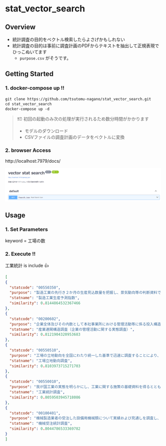 # stat_vector_search

## Overview
- 統計調査の目的をベクトル検索したらよさげかもしれない
- 統計調査の目的は事前に調査計画のPDFからテキストを抽出して正規表現でひっこぬいてます
  - `purpose.csv` がそうです。

## Getting Started
### 1. docker-compose up !!
``` shell
git clone https://github.com/tsutomu-nagano/stat_vector_search.git
cd stat_vector_search
docker-compose up -d
```

>❗⏰ 初回の起動のみ次の処理が実行されるため数分時間がかかります   
> - モデルのダウンロード
> - CSVファイルの調査計画のデータをベクトルに変換


### 2. browser Access
http://localhost:7979/docs/

![Alt text](image.png)

## Usage
### 1. Set Parameters  
 keyword = 工場の数

### 2. Execute !!
  工業統計 is include 👍
  ``` json
[
  {
    "statcode": "00550350",
    "purpose": "製造工業の先行き２か月の生産見込数量を把握し、景気動向等の判断資料である製造工業生産予測指数を作成するための基礎資料を得ることを目的とする。",
    "statname": "製造工業生産予測指数",
    "similarity": 0.8144864532367466
  },
  {
    "statcode": "00200602",
    "purpose": "企業全体及びその内数として本社事業所における管理活動等に係る投入構造を把握し、産業連関表の部門別の投入額推計等の基礎資料を得ることを目的とする。",
    "statname": "産業連関構造調査（企業の管理活動に関する実態調査）",
    "similarity": 0.8121904320953683
  },
  {
    "statcode": "00550510",
    "purpose": "工場の立地動向を全国にわたり統一した基準で迅速に調査することにより、工場立地の実態を把握し、工場立地の適正化及び土地利用の合理化に役立てるための基礎資料を得ることを目的とする。",
    "statname": "工場立地動向調査",
    "similarity": 0.8103973715271703
  },
  {
    "statcode": "00550010",
    "purpose": "我が国工業の実態を明らかにし、工業に関する施策の基礎資料を得るとともに、経済センサス-活動調査の中間年における経済構造統計を作成することを目的とする。",
    "statname": "工業統計調査",
    "similarity": 0.8059503945718086
  },
  {
    "statcode": "00100401",
    "purpose": "機械製造業者の受注した設備用機械類について実績および見通しを調査し、設備投資状況の先行きを予測し、景気動向を把握するための基礎資料とする。",
    "statname": "機械受注統計調査",
    "similarity": 0.8044786533369782
  }
]
  ```
